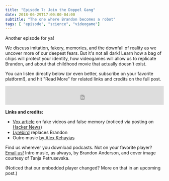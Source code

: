 ```yaml
---
title: "Episode 7: Join the Doppel Gang"
date: 2018-06-29T17:00:00-04:00
subtitle: "The one where Brandon becomes a robot"
tags: [ "episode", "science", "videogame"]
---
```


Another episode for ya!

We discuss imitation, fakery, memories, and the downfall of reality as we uncover more of our deepest fears. But it's not all dark! Learn how a bag of chips will protect your identity, how videogames will allow us to replicate Brandon, and about that childhood movie that actually doesn't exist.

You can listen directly below (or even better, subscribe on your favorite platform!), and hit "Read More" for related links and credits on the full post.

<p>
<iframe src="https://pinecast.com/player/fa6366d9-fde3-41d9-b9f1-13a4a5028434?theme=minimal" seamless height="60" style="border:0" class="pinecast-embed" frameborder="0" width="100%"></iframe>

<!--more-->

**Links and credits:**

- [Vox article](https://www.vox.com/science-and-health/2018/4/20/17109764/deepfake-ai-false-memory-psychology) on fake videos and false memory (noticed via posting on [Hacker News](https://news.ycombinator.com/item?id=16903485))
- [Lyrebird](https://lyrebird.ai/) replaces Brandon
- Outro music [by Alex Kehayias](https://soundcloud.com/hisdarkmaterials)

Find us wherever you download podcasts. Not on your favorite player? [Email us!](mailto:tangentspacepodcast@protonmail.com) Intro music, as always, by Brandon Anderson, and cover image courtesy of Tanja Petrusevska.

(Noticed that our embedded player changed? More on that in an upcoming post.)
